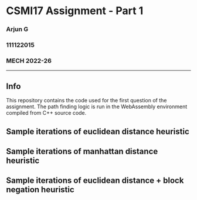 # CSMI17 Assignment - Part 1
### Arjun G
### 111122015
### MECH 2022-26
---
## Info
This repository contains the code used for the first question of the assignment. The path finding logic is run in the WebAssembly environment compiled from C++ source code.

## Sample iterations of euclidean distance heuristic

## Sample iterations of manhattan distance heuristic

## Sample iterations of euclidean distance + block negation heuristic